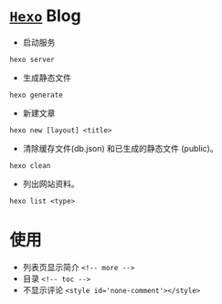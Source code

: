 # [`Hexo`](https://hexo.io/zh-cn/) Blog

- 启动服务

`hexo server`

- 生成静态文件

`hexo generate`

- 新建文章

`hexo new [layout] <title>`

- 清除缓存文件(db.json) 和已生成的静态文件 (public)。

`hexo clean`

- 列出网站资料。

`hexo list <type>`


# 使用

- 列表页显示简介
 `<!-- more -->`
- 目录
  `<!-- toc -->`
- 不显示评论
  `<style id='none-comment'></style>`